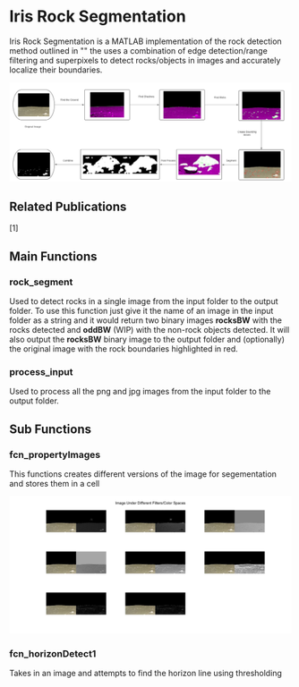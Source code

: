 # Iris Rock Segmentation
Iris Rock Segmentation is a MATLAB implementation of the rock detection method outlined in "" the uses a combination of edge detection/range filtering and superpixels to detect rocks/objects in images and accurately localize their boundaries.

![alt text](https://github.com/Ali-7800/Iris-Rock-Segmentation/blob/main/viz/diagram.PNG "Block Diagram")

## Related Publications
[1] 

## Main Functions

### rock_segment
Used to detect rocks in a single image from the input folder to the output folder. To use this function just give it the name of an image in the input folder as a string and it would return two binary images **rocksBW** with the rocks detected and **oddBW** (WIP) with the non-rock objects detected. It will also output the **rocksBW** binary image to the output folder and (optionally) the original image with the rock boundaries highlighted in red.

### process_input
Used to process all the png and jpg images from the input folder to the output folder.


## Sub Functions

### fcn_propertyImages

This functions creates different versions of the image for segementation and stores them in a cell

![alt text](https://github.com/Ali-7800/Iris-Rock-Segmentation/blob/main/viz/fcn_propertyImages/property_image.jpg "Property Images")

### fcn_horizonDetect1

Takes in an image and attempts to find the horizon line using thresholding








